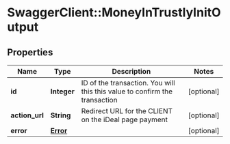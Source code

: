 # SwaggerClient::MoneyInTrustlyInitOutput

## Properties
Name | Type | Description | Notes
------------ | ------------- | ------------- | -------------
**id** | **Integer** | ID of the transaction. You will this this value to confirm the transaction | [optional] 
**action_url** | **String** | Redirect URL for the CLIENT on the iDeal page payment | [optional] 
**error** | [**Error**](Error.md) |  | [optional] 


